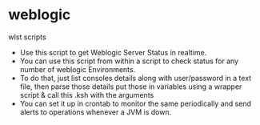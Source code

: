 # weblogic
wlst scripts

- Use this script to get Weblogic Server Status in realtime.
- You can use this script from within a script to check status for any number of weblogic Environments.
- To do that, just list consoles details along with user/password in a text file, then parse those details put those in variables using a wrapper script & call this .ksh with the arguments
- You can set it up  in crontab to monitor the same periodically and send alerts to operations whenever a JVM is down.
